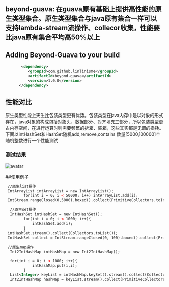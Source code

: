 ## beyond-guava: 在guava原有基础上提供高性能的原生类型集合。原生类型集合与java原有集合一样可以支持lambda-stream流操作、collecor收集，性能要比java原有集合平均高50%以上



## Adding Beyond-Guava to your build

```xml
       <dependency>
          <groupId>com.github.linlinisme</groupId>
          <artifactId>beyond-guava</artifactId>
          <version>1.0.0</version>
      </dependency>
```

## 性能对比
原生类型性能上天生比包装类型更有优势。包装类型在java内存中是以对象的形式存在，java对象的构成包括对象头、数据部分、对齐填充三部分，所以包装类型更占内存空间，在进行运算时则需要频繁的拆箱、装箱，这些其实都是无谓的损耗。下面以intHashSet和HashSet随机add,remove,contains 数量[5000,100000]个随机整数进行一个性能测试
### 测试结果 
![avatar](http://i1.bvimg.com/660662/a076767ca42dd458.png)

##使用例子

```xml
 //原生list操作
 IntArrayList intArrayList = new IntArrayList();
        for(int i = 0; i < 50000; i++) intArrayList.add(i); 
 IntStream.rangeClosed(0,5000).boxed().collect(PrimitiveCollectors.toIntArrayList());
 
  //原生set操作
  IntHashSet intHashSet = new IntHashSet();
        for(int i = 0; i < 1000; i++){
            intHashSet.add(i);
        }
 intHashSet.stream().collect(Collectors.toList());
 IntHashSet collect = IntStream.rangeClosed(0, 100).boxed().collect(PrimitiveCollectors.toIntHashSet());                                
 
 //原生map操作
  Int2IntHashMap intHashMap = new Int2IntHashMap();

  for(int i = 0; i < 1000; i++){
            intHashMap.put(i,i);
        }
  List<Integer> keyList = intHashMap.keySet().stream().collect(Collectors.toList());
  Int2IntHashMap hashMap = keyList.stream().collect(PrimitiveCollectors.toInt2IntHashMap(i -> i, Function.identity()));
 
```
